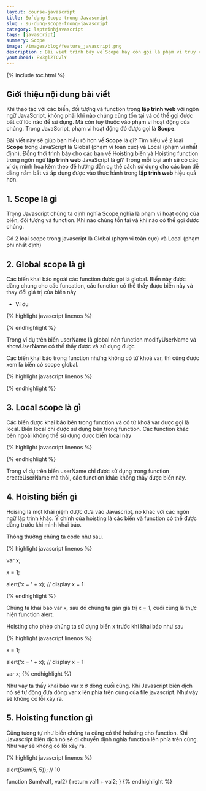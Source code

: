 ```yaml
---
layout: course-javascript
title: Sử dụng Scope trong Javascript 
slug : su-dung-scope-trong-javascript
category: laptrinhjavascript
tags: [javascript]
summery: Scope   
image: /images/blog/feature_javascript.png
description : Bài viết trình bày về Scope hay còn gọi là phạm vi truy cập trong lập trình web. Những chia sẻ trong bài sẽ giúp các bạn lần lượt tìm hiểu về 2 loại Scope trong JavaScript là Global, phạm vi toàn cục và Local, phạm vi nhất định. Đồng thời trình bày cho các bạn về Hoisting biến và Hoisting function trong ngôn ngữ lập trình web JavaScript là gì? Trong mỗi phần sẽ có các ví dụ minh hoạ kèm theo để hướng dẫn cụ thể cách sử dụng cho các bạn dễ dàng nắm bắt và áp dụng được vào thực hành trong lập trình web hiệu quả hơn.
youtubeId: Ex3glZTCvlY
---
```


{% include toc.html %}

## **Giới thiệu nội dung bài viết**

Khi thao tác với các biến, đối tượng và function trong <b>lập trình web</b> với ngôn ngữ JavaScript, không phải khi nào chúng cũng tồn tại và có thể gọi được bất cứ lúc nào để sử dụng. Mà còn tuỳ thuộc vào phạm vi hoạt động của chúng. Trong JavaScript, phạm vi hoạt động đó được gọi là <b>Scope</b>.

Bài viết này sẽ giúp bạn hiểu rõ hơn về <b>Scope</b> là gì? Tìm hiểu về 2 loại <b>Scope</b> trong JavaScript là Global (phạm vi toàn cục) và Local (phạm vi nhất định). Đồng thời trình bày cho các bạn về Hoisting biến và Hoisting function trong ngôn ngữ <b>lập trình web</b> JavaScript là gì? Trong mỗi loại anh sẽ có các ví dụ minh hoạ kèm theo để hướng dẫn cụ thể cách sử dụng cho các bạn dễ dàng nắm bắt và áp dụng được vào thực hành trong <b>lập trình web</b> hiệu quả hơn.


## **1. Scope là gì**

Trong Javascript chúng ta định nghĩa Scope nghĩa là phạm vi hoạt động của biến, đối tượng và function. Khi nào chúng tồn tại và khi nào có thể gọi được chúng.

Có 2 loại scope trong javascript là Global (phạm vi toàn cục) và Local (phạm phi nhất định) 

## **2. Global scope là gì**

Các biến khai báo ngoài các function được gọi là global. Biến này được dùng chung cho các funcation, các function có thể thấy được biến này và thay đổi giá trị của biến này

- Ví dụ

{% highlight javascript  linenos %}

<script>

    var userName = "Bill";

    function modifyUserName() {
            userName = "Steve";
        };

    function showUserName() {
            alert(userName);
        };

    alert(userName); // display Bill
    
    modifyUserName();
    showUserName();// display Steve

</script>

{% endhighlight %}

Trong ví dụ trên biến userName là global nên function modifyUserName và showUserName có thể thấy được và sử dụng được

Các biến khai báo trong function nhưng không có từ khoá var, thì cũng được xem là biến có scope global.

{% highlight javascript  linenos %}

<script>

    function createUserName() {
        userName = "Bill";
    }

    function modifyUserName() {
        if(userName)
            userName = "Steve";
    };

    function showUserName() {
        alert(userName);  
    }
    
    createUserName();
    showUserName(); // Bill 

    modifyUserName();
    showUserName(); // Steve 

    
</script>

{% endhighlight %}

## **3. Local scope là gì**

Các biến được khai báo bên trong function và có từ khoá var được gọi là local. Biến local chỉ được sử dụng bên trong function. Các function khác bên ngoài không thể sử dụng được biến local này

{% highlight javascript  linenos %}

<script>
    
    function createUserName() {
        var userName = "Bill";
    }

    function showUserName() {
        alert(userName);
    }

    createUserName();
    showUserName(); // throws error: userName is not defined

</script>

{% endhighlight %}

Trong ví dụ trên biến userName chỉ được sử dụng trong function createUserName mà thôi, các function khác không thấy được biến này.

## **4. Hoisting biến gì**

Hoising là một khái niệm được đưa vào Javascript, nó khác với các ngôn ngữ lập trình khác. Ý chính của hoisting là các biến và function có thể được dùng trước khi mình khai báo.

Thông thường chúng ta code như sau. 

{% highlight javascript  linenos %}

var x;

x = 1;

alert('x = ' + x); // display x = 1

{% endhighlight %}

Chúng ta khai báo var x, sau đó chúng ta gán giá trị x = 1, cuối cùng là thực hiện function alert.

Hoisting cho phép chúng ta sử dụng biến x trước khi khai báo như sau

{% highlight javascript  linenos %}

x = 1;

alert('x = ' + x); // display x = 1

var x;
{% endhighlight %}

Như vậy ta thấy khai báo var x ở dòng cuối cùng. Khi Javascript biên dịch nó sẽ tự động đưa dòng var x lên phía trên cùng của file javascript. Như vậy sẽ không có lỗi xảy ra.

## **5. Hoisting function gì**

Cũng tương tự như biến chúng ta cũng có thể hoisting cho function. Khi Javascript biên dịch nó sẽ di chuyển định nghĩa function lên phía trên cùng. Như vậy sẽ không có lỗi xảy ra.

{% highlight javascript  linenos %}

alert(Sum(5, 5)); // 10

function Sum(val1, val2)
{
    return val1 + val2;
}
{% endhighlight %}


